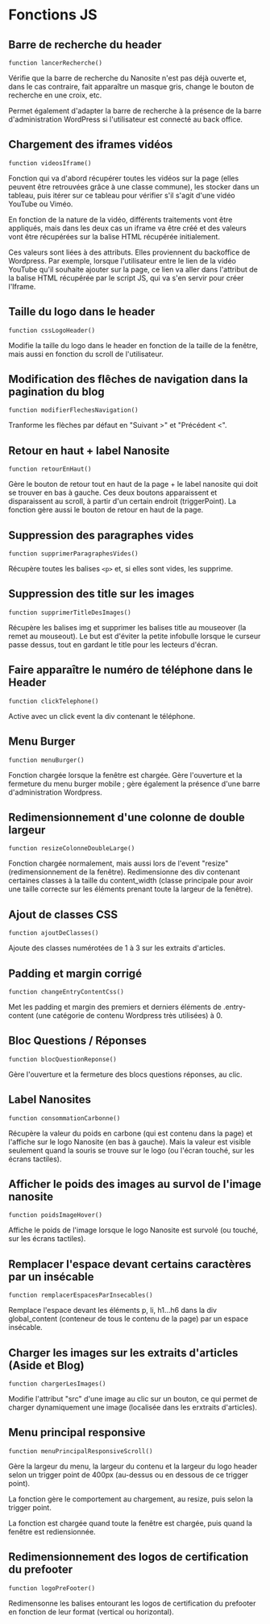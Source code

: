 # Fonctions JS

## Barre de recherche du header

`function lancerRecherche()`

Vérifie que la barre de recherche du Nanosite n'est pas déjà ouverte et, dans le cas contraire, fait apparaître un masque gris, change le bouton de recherche en une croix, etc.

Permet également d'adapter la barre de recherche à la présence de la barre d'administration WordPress si l'utilisateur est connecté au back office.

## Chargement des iframes vidéos 

`function videosIframe()`

Fonction qui va d'abord récupérer toutes les vidéos sur la page (elles peuvent être retrouvées grâce à une classe commune), les stocker dans un tableau, puis itérer sur ce tableau pour vérifier s'il s'agit d'une vidéo YouTube ou Viméo.

En fonction de la nature de la vidéo, différents traitements vont être appliqués, mais dans les deux cas un iframe va être créé et des valeurs vont être récupérées sur la balise HTML récupérée initialement.

Ces valeurs sont liées à des attributs. Elles proviennent du backoffice de Wordpress. Par exemple, lorsque l'utilisateur entre le lien de la vidéo YouTube qu'il souhaite ajouter sur la page, ce lien va aller dans l'attribut de la balise HTML récupérée par le script JS, qui va s'en servir pour créer l'Iframe.

## Taille du logo dans le header

`function cssLogoHeader()`

Modifie la taille du logo dans le header en fonction de la taille de la fenêtre, mais aussi en fonction du scroll de l'utilisateur.

## Modification des flêches de navigation dans la pagination du blog

`function modifierFlechesNavigation()`

Tranforme les flèches par défaut en "Suivant >" et "Précédent <".

## Retour en haut + label Nanosite

`function retourEnHaut()`

Gère le bouton de retour tout en haut de la page + le label nanosite qui doit se trouver en bas à gauche. Ces deux boutons apparaissent et disparaissent au scroll, à partir d'un certain endroit (triggerPoint). La fonction gère aussi le bouton de retour en haut de la page.

## Suppression des paragraphes vides

`function supprimerParagraphesVides()`

Récupère toutes les balises `<p>` et, si elles sont vides, les supprime.

## Suppression des title sur les images

`function supprimerTitleDesImages()`

Récupère les balises img et supprimer les balises title au mouseover (la remet au mouseout). Le but est d'éviter la petite infobulle lorsque le curseur passe dessus, tout en gardant le title pour les lecteurs d'écran. 

## Faire apparaître le numéro de téléphone dans le Header

`function clickTelephone()`

Active avec un click event la div contenant le téléphone.

## Menu Burger

`function menuBurger()`

Fonction chargée lorsque la fenêtre est chargée. Gère l'ouverture et la fermeture du menu burger mobile ; gère également la présence d'une barre d'administration Wordpress.

## Redimensionnement d'une colonne de double largeur

`function resizeColonneDoubleLarge()`

Fonction chargée normalement, mais aussi lors de l'event "resize" (redimensionnement de la fenêtre). 
Redimensionne des div contenant certaines classes à la taille du content_width (classe principale pour avoir une taille correcte sur les éléments prenant toute la largeur de la fenêtre).

## Ajout de classes CSS

`function ajoutDeClasses()`

Ajoute des classes numérotées de 1 à 3 sur les extraits d'articles.

## Padding et margin corrigé

`function changeEntryContentCss()`

Met les padding et margin des premiers et derniers éléments de .entry-content (une catégorie de contenu Wordpress très utilisées) à 0.

## Bloc Questions / Réponses

`function blocQuestionReponse()`

Gère l'ouverture et la fermeture des blocs questions réponses, au clic.

## Label Nanosites

`function consommationCarbonne()`

Récupère la valeur du poids en carbone (qui est contenu dans la page) et l'affiche sur le logo Nanosite (en bas à gauche). Mais la valeur est visible seulement quand la souris se trouve sur le logo (ou l'écran touché, sur les écrans tactiles).

## Afficher le poids des images au survol de l'image nanosite

`function poidsImageHover()`

Affiche le poids de l'image lorsque le logo Nanosite est survolé (ou touché, sur les écrans tactiles).

## Remplacer l'espace devant certains caractères par un insécable

`function remplacerEspacesParInsecables()`

Remplace l'espace devant les éléments p, li, h1...h6 dans la div global_content (conteneur de tous le contenu de la page) par un espace insécable.

## Charger les images sur les extraits d'articles (Aside et Blog)

`function chargerLesImages()`

Modifie l'attribut "src" d'une image au clic sur un bouton, ce qui permet de charger dynamiquement une image (localisée dans les erxtraits d'articles).

## Menu principal responsive

`function menuPrincipalResponsiveScroll()`

Gère la largeur du menu, la largeur du contenu et la largeur du logo header selon un trigger point de 400px (au-dessus ou en dessous de ce trigger point).

La fonction gère le comportement au chargement, au resize, puis selon la trigger point.

La fonction est chargée quand toute la fenêtre est chargée, puis quand la fenêtre est rediensionnée.

## Redimensionnement des logos de certification du prefooter 

`function logoPreFooter()`

Redimensonne les balises entourant les logos de certification du prefooter en fonction de leur format (vertical ou horizontal).

